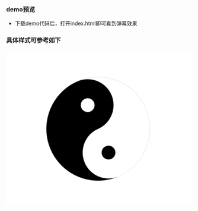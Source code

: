 ﻿### demo预览
- 下载demo代码后，打开index.html即可看到弹幕效果

### 具体样式可参考如下
![Image text](https://raw.githubusercontent.com/enjoy114/taichi_logo/master/taichi.png)
